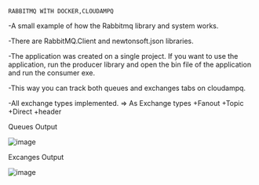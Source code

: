     RABBITMQ WİTH DOCKER,CLOUDAMPQ

-A small example of how the Rabbitmq library and system works.

-There are RabbitMQ.Client and newtonsoft.json libraries.

-The application was created on a single project. If you want to use the application, run the producer library and open the bin file of the application and run the consumer exe.

-This way you can track both queues and exchanges tabs on cloudampq.

-All exchange types implemented. => As Exchange types
+Fanout
+Topic
+Direct
+header

Queues Output

   ![image](https://user-images.githubusercontent.com/88964984/187240979-22aea214-0bda-494a-9a80-ec1b2f50d412.png)

Excanges Output

   ![image](https://user-images.githubusercontent.com/88964984/187241081-9f9c26e4-b0a6-4682-aee0-e37d9092e9d1.png)
